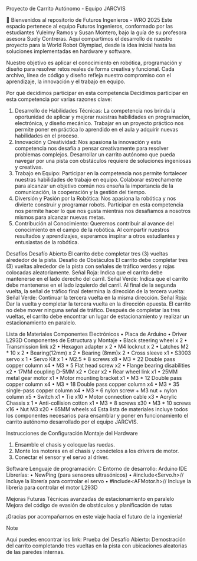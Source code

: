 Proyecto de Carrito Autónomo - Equipo JARCVIS

🚀 Bienvenidos al repositorio de Futuros Ingenieros - WRO 2025
Este espacio pertenece al equipo Futuros Ingenieros, conformado por las estudiantes Yuleimy Ramos y Susan Montero, bajo la guía de su profesora asesora Suely Contreras. Aquí compartimos el desarrollo de nuestro proyecto para la World Robot Olympiad, desde la idea inicial hasta las soluciones implementadas en hardware y software.

Nuestro objetivo es aplicar el conocimiento en robótica, programación y diseño para resolver retos reales de forma creativa y funcional. Cada archivo, línea de código y diseño refleja nuestro compromiso con el aprendizaje, la innovación y el trabajo en equipo.

Por qué decidimos participar en esta competencia
Decidimos participar en esta competencia por varias razones clave:
1.	Desarrollo de Habilidades Técnicas: La competencia nos brinda la oportunidad de aplicar y mejorar nuestras habilidades en programación, electrónica, y diseño mecánico. Trabajar en un proyecto práctico nos permite poner en práctica lo aprendido en el aula y adquirir nuevas habilidades en el proceso.
2.	Innovación y Creatividad: Nos apasiona la innovación y esta competencia nos desafía a pensar creativamente para resolver problemas complejos. Desarrollar un carrito autónomo que pueda navegar por una pista con obstáculos requiere de soluciones ingeniosas y creativas.
3.	Trabajo en Equipo: Participar en la competencia nos permite fortalecer nuestras habilidades de trabajo en equipo. Colaborar estrechamente para alcanzar un objetivo común nos enseña la importancia de la comunicación, la cooperación y la gestión del tiempo.
4.	Diversión y Pasión por la Robótica: Nos apasiona la robótica y nos divierte construir y programar robots. Participar en esta competencia nos permite hacer lo que nos gusta mientras nos desafiamos a nosotros mismos para alcanzar nuevas metas.
5.	Contribución al Conocimiento: Queremos contribuir al avance del conocimiento en el campo de la robótica. Al compartir nuestros resultados y aprendizajes, esperamos inspirar a otros estudiantes y entusiastas de la robótica.

Desafíos
Desafío Abierto
El carrito debe completar tres (3) vueltas alrededor de la pista.
Desafío de Obstáculos
El carrito debe completar tres (3) vueltas alrededor de la pista con señales de tráfico verdes y rojas colocadas aleatoriamente.
Señal Roja: Indica que el carrito debe mantenerse en el lado derecho del carril.
Señal Verde: Indica que el carrito debe mantenerse en el lado izquierdo del carril.
Al final de la segunda vuelta, la señal de tráfico final determina la dirección de la tercera vuelta:
Señal Verde: Continuar la tercera vuelta en la misma dirección.
Señal Roja: Dar la vuelta y completar la tercera vuelta en la dirección opuesta.
El carrito no debe mover ninguna señal de tráfico.
Después de completar las tres vueltas, el carrito debe encontrar un lugar de estacionamiento y realizar un estacionamiento en paralelo.

Lista de Materiales
Componentes Electrónicos
•	Placa de Arduino
•	Driver L293D
Componentes de Estructura y Montaje
•	Black steering wheel x 2
•	Transmission link x2
•	Hexagon adapter x 2
•	M4 locknut x 2
•	Latches M2 * 10 x 2
•	Bearing(12mm) x 2
•	Bearing (8mm)x 2
•	Cross sleeve x1
•	S3003 servo x 1
•	Servo Kit x 1
•	M2.5 * 8 screws x8
•	M3 * 22 Double pass copper column x4
•	M3 * 5 Flat head screw x2
•	Flange bearing disabilities x2
•	17MM coupling D-5MM x2
•	Gear x2
•	Rear wheel link x1
•	25MM metal gear motor x1
•	Motor mounting bracket x1
•	M3 * 12 Double pass copper column x4
•	M3 * 18 Double pass copper column x4
•	M3 * 35 single-pass copper column x4
•	M3 * 6 nylon screw + M3 nut + nylon column x5
•	Switch x1
•	Tie x10
•	Motor connection cable x3
•	Acrylic Chassis x 1
•	Anti-collision cotton x1
•	M3 * 8 screws x30
•	M3 * 10 screws x16
•	Nut M3 x20
•	65MM wheels x4
Esta lista de materiales incluye todos los componentes necesarios para ensamblar y poner en funcionamiento el carrito autónomo desarrollado por el equipo JARCVIS.

Instrucciones de Configuración
Montaje del Hardware
1.	Ensamble el chasis y coloque las ruedas.
2.	Monte los motores en el chasis y conéctelos a los drivers de motor.
3.	Conectar el sensor y el servo al driver.

Software
Lenguaje de programación: C
Entorno de desarrollo: Arduino IDE
Librerías:
•	NewPing (para sensores ultrasónicos)
•	#include<Servo.h>// Incluye la librería para controlar el servo
•	#include<AFMotor.h>// Incluye la librería para controlar el motor L293D

Mejoras Futuras
Técnicas avanzadas de estacionamiento en paralelo
Mejora del código de evasión de obstáculos y planificación de rutas

¡Gracias por acompañarnos en este viaje hacia el futuro de la ingeniería!

>[!NOTE]
>Aqui puedes encontrar los link:
Prueba del Desafío Abierto: Demostración del carrito completando tres vueltas en la pista con ubicaciones aleatorias de las paredes internas.



